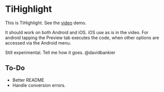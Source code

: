 TiHighlight
===========

This is TiHighlight. See the [video](http://www.youtube.com/watch?v=CcCiVhEdWcE) demo.

It should work on both Android and iOS. iOS use as is in the video. For
android tapping the Preview tab executes the code, when other options
are accessed via the Android menu.

Still experimental. Tell me how it goes.
@davidbankier

To-Do
-----

 * Better README
 * Handle conversion errors.
